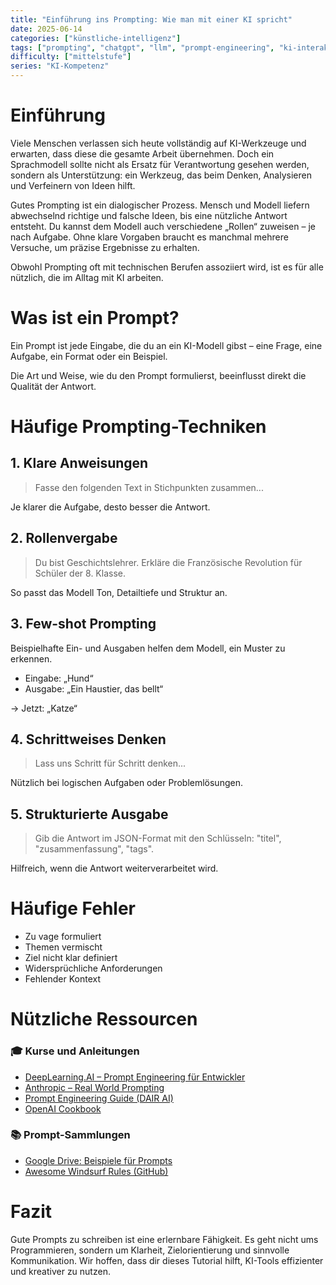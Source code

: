 ```yaml
---
title: "Einführung ins Prompting: Wie man mit einer KI spricht"
date: 2025-06-14
categories: ["künstliche-intelligenz"]
tags: ["prompting", "chatgpt", "llm", "prompt-engineering", "ki-interaktion"]
difficulty: ["mittelstufe"]
series: "KI-Kompetenz"
---
```


# Einführung

Viele Menschen verlassen sich heute vollständig auf KI-Werkzeuge und erwarten, dass diese die gesamte Arbeit übernehmen. Doch ein Sprachmodell sollte nicht als Ersatz für Verantwortung gesehen werden, sondern als Unterstützung: ein Werkzeug, das beim Denken, Analysieren und Verfeinern von Ideen hilft.

Gutes Prompting ist ein dialogischer Prozess. Mensch und Modell liefern abwechselnd richtige und falsche Ideen, bis eine nützliche Antwort entsteht. Du kannst dem Modell auch verschiedene „Rollen“ zuweisen – je nach Aufgabe. Ohne klare Vorgaben braucht es manchmal mehrere Versuche, um präzise Ergebnisse zu erhalten.

Obwohl Prompting oft mit technischen Berufen assoziiert wird, ist es für alle nützlich, die im Alltag mit KI arbeiten.


# Was ist ein Prompt?

Ein Prompt ist jede Eingabe, die du an ein KI-Modell gibst – eine Frage, eine Aufgabe, ein Format oder ein Beispiel.

Die Art und Weise, wie du den Prompt formulierst, beeinflusst direkt die Qualität der Antwort.


# Häufige Prompting-Techniken

## 1. Klare Anweisungen

> Fasse den folgenden Text in Stichpunkten zusammen...

Je klarer die Aufgabe, desto besser die Antwort.

## 2. Rollenvergabe

> Du bist Geschichtslehrer. Erkläre die Französische Revolution für Schüler der 8. Klasse.

So passt das Modell Ton, Detailtiefe und Struktur an.

## 3. Few-shot Prompting

Beispielhafte Ein- und Ausgaben helfen dem Modell, ein Muster zu erkennen.

- Eingabe: „Hund“  
- Ausgabe: „Ein Haustier, das bellt“

→ Jetzt: „Katze“

## 4. Schrittweises Denken

> Lass uns Schritt für Schritt denken...

Nützlich bei logischen Aufgaben oder Problemlösungen.

## 5. Strukturierte Ausgabe

> Gib die Antwort im JSON-Format mit den Schlüsseln: "titel", "zusammenfassung", "tags".

Hilfreich, wenn die Antwort weiterverarbeitet wird.


# Häufige Fehler

- Zu vage formuliert
- Themen vermischt
- Ziel nicht klar definiert
- Widersprüchliche Anforderungen
- Fehlender Kontext


# Nützliche Ressourcen

### 🎓 Kurse und Anleitungen
- [DeepLearning.AI – Prompt Engineering für Entwickler](https://learn.deeplearning.ai/courses/chatgpt-prompt-eng/)
- [Anthropic – Real World Prompting](https://github.com/anthropics/courses/blob/master/real_world_prompting/README.md)
- [Prompt Engineering Guide (DAIR AI)](https://github.com/dair-ai/Prompt-Engineering-Guide)
- [OpenAI Cookbook](https://github.com/openai/openai-cookbook)

### 📚 Prompt-Sammlungen
- [Google Drive: Beispiele für Prompts](https://drive.google.com/drive/u/0/folders/1kGodiToZNFAw_zwECWwoNKlokPoU_TyH)
- [Awesome Windsurf Rules (GitHub)](https://github.com/balqaasem/awesome-windsurfrules)


# Fazit

Gute Prompts zu schreiben ist eine erlernbare Fähigkeit. Es geht nicht ums Programmieren, sondern um Klarheit, Zielorientierung und sinnvolle Kommunikation. Wir hoffen, dass dir dieses Tutorial hilft, KI-Tools effizienter und kreativer zu nutzen.
